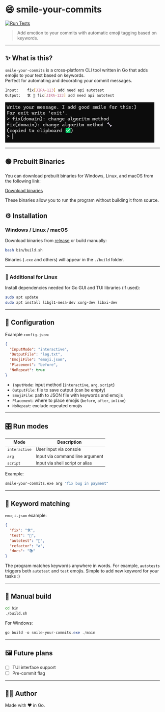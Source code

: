 # 😄 smile-your-commits
[![Run Tests](https://github.com/oleg-murmur/smile-your-commits/actions/workflows/test.yml/badge.svg)](https://github.com/oleg-murmur/smile-your-commits/actions/workflows/test.yml)

> Add emotion to your commits with automatic emoji tagging based on keywords.

---

## ✨ What is this?

`smile-your-commits` is a cross-platform CLI tool written in Go that adds emojis to your text based on keywords.  
Perfect for automating and decorating your commit messages.

```bash
Input:    fix[JIRA-123] add need api autotest
Output:   🛠️ 🧪 fix[JIRA-123] add need api autotest
```
![alt text](./assets/console-example.png)

---

## 🟢 Prebuilt Binaries

You can download prebuilt binaries for Windows, Linux, and macOS from the following link:

[Download binaries](https://github.com/oleg-murmur/smile-your-commits/releases/tag/1.0.0)

These binaries allow you to run the program without building it from source.


## ⚙️ Installation

### Windows / Linux / macOS

Download binaries from [release](#) or build manually:

```bash
bash bin/build.sh
```

Binaries (`.exe` and others) will appear in the `./build` folder.

---

### 🐧 Additional for Linux

Install dependencies needed for Go GUI and TUI libraries (if used):

```bash
sudo apt update
sudo apt install libgl1-mesa-dev xorg-dev libxi-dev
```

---

## 📁 Configuration

Example `config.json`:

```json
{
  "InputMode": "interactive",
  "OutputFile": "log.txt",
  "EmojiFile": "emoji.json",
  "Placement": "before",
  "NoRepeat": true
}
```

- `InputMode`: input method (`interactive`, `arg`, `script`)
- `OutputFile`: file to save output (can be empty)
- `EmojiFile`: path to JSON file with keywords and emojis
- `Placement`: where to place emojis (`before`, `after`, `inline`)
- `NoRepeat`: exclude repeated emojis

---

## 🎛️ Run modes

| Mode         | Description                              |
|--------------|------------------------------------------|
| `interactive`| User input via console                   |
| `arg`        | Input via command line argument          |
| `script`     | Input via shell script or alias          |

Example:  
```bash
smile-your-commits.exe arg "fix bug in payment"
```

---

## 🧠 Keyword matching

`emoji.json` example:

```json
{
  "fix": "🛠️",
  "test": "🧪",
  "autotest": "🤖",
  "refactor": "♻️",
  "docs": "📚"
}
```

The program matches keywords anywhere in words. For example, `autotests` triggers both `autotest` and `test` emojis. Simple to add new keyword for your tasks :)

---

## 🚀 Manual build

```bash
cd bin
./build.sh
```

For Windows:

```powershell
go build -o smile-your-commits.exe ./main
```

---

## 🖼️ Future plans

- [ ] TUI interface support  
- [ ] Pre-commit flag

---

## 🧑‍💻 Author

Made with ❤️ in Go.
